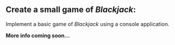 ## Create a small game of <i>Blackjack</i>:

Implement a basic game of <i>Blackjack</i> using a console application.  

<b>More info coming soon...</b>
